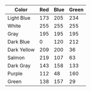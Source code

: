 Color  |  Red  |  Blue  |  Green  |
-------|-------|--------|---------|
Light Blue | 173 | 205 | 234 |
White      | 255 | 255 | 255 |
Gray       | 195 | 195 | 195 |
Dark Blue  | 0 | 120 | 212 |
Dark Yellow | 209 | 200 | 36 |
Salmon     | 219 | 107 | 63 |
Dark Gray  | 143 | 158 | 133 |
Purple     | 112 | 48 | 160 |
Green      | 138 | 157 | 29 |

